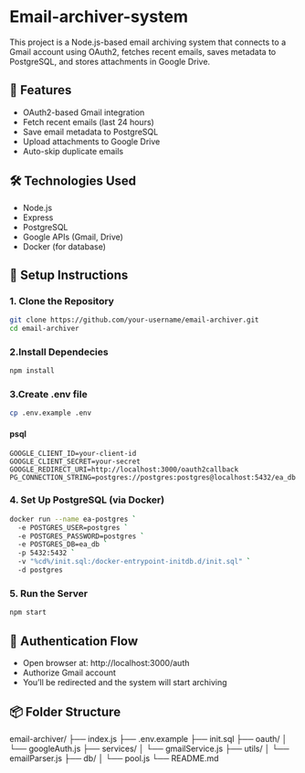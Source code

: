 # Email-archiver-system

This project is a Node.js-based email archiving system that connects to a Gmail account using OAuth2, fetches recent emails, saves metadata to PostgreSQL, and stores attachments in Google Drive.

## 🔧 Features
- OAuth2-based Gmail integration
- Fetch recent emails (last 24 hours)
- Save email metadata to PostgreSQL
- Upload attachments to Google Drive
- Auto-skip duplicate emails

## 🛠 Technologies Used
- Node.js
- Express
- PostgreSQL
- Google APIs (Gmail, Drive)
- Docker (for database)

## 🚀 Setup Instructions

### 1. Clone the Repository
```bash
git clone https://github.com/your-username/email-archiver.git
cd email-archiver
```

### 2.Install Dependecies
```bash
npm install
```

### 3.Create .env file
```bash
cp .env.example .env
```
#### psql
```
GOOGLE_CLIENT_ID=your-client-id
GOOGLE_CLIENT_SECRET=your-secret
GOOGLE_REDIRECT_URI=http://localhost:3000/oauth2callback
PG_CONNECTION_STRING=postgres://postgres:postgres@localhost:5432/ea_db
```

### 4. Set Up PostgreSQL (via Docker)
```bash
docker run --name ea-postgres `
  -e POSTGRES_USER=postgres `
  -e POSTGRES_PASSWORD=postgres `
  -e POSTGRES_DB=ea_db `
  -p 5432:5432 `
  -v "%cd%/init.sql:/docker-entrypoint-initdb.d/init.sql" `
  -d postgres
```

### 5. Run the Server
```bash
npm start
```

## 🔐 Authentication Flow
- Open browser at: http://localhost:3000/auth
- Authorize Gmail account
- You’ll be redirected and the system will start archiving

## 📦 Folder Structure

email-archiver/
├── index.js
├── .env.example
├── init.sql
├── oauth/
│   └── googleAuth.js
├── services/
│   └── gmailService.js
├── utils/
│   └── emailParser.js
├── db/
│   └── pool.js
└── README.md

